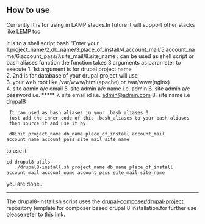 ## How to use

Currently It is for using in LAMP stacks.In future it will support other stacks like
 LEMP too

It is to a shell script bash
"Enter your 1.project_name/2.db_name/3.place_of_install/4.account_mail/5.account_name/6.account_pass/7.site_mail/8.site_name : 
can be used as shell script or bash aliases function
  the function takes 3 arguments as parameter to execute
	 1. 1st argument is for drupal project name   
	 2.  2nd is for database of your drupal project will use   
	 3.  your web root like /var/www/html(apache) or /var/www(nginx)	 
	 4.  site admin a/c email 
	 5.  site admin a/c name i.e. admin
	 6.  site admin a/c password i.e. *****
	 7.  site email id i.e. admin@admin.com
	 8.  site name i.e drupal8
	 
	 It can used as bash aliases in your .bash_aliases.0
	 just add the inner code of this .bash_aliases to your bash aliases
	 then source it and use it by

	 d8init project_name db_name place_of_install account_mail account_name account_pass site_mail site_name
	 
to use it
```
cd drupal8-utils
   ./drupal8-install.sh project_name db_name place_of_install account_mail account_name account_pass site_mail site_name
```

you are done..


----------


The drupal8-install.sh script uses the [drupal-composer/drupal-project](https://github.com/drupal-composer/drupal-project) repository template
for composer based drupal 8 installation.for further use please refer to this link. 